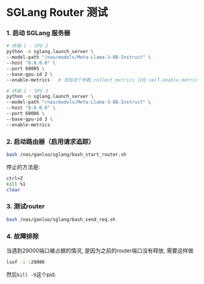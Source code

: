 # SGLang Router 测试

### 1. 启动 SGLang 服务器

```bash
# 终端 1 - GPU 2
python -m sglang.launch_server \
--model-path "/nas/models/Meta-Llama-3-8B-Instruct" \
--host "0.0.0.0" \
--port 60005 \
--base-gpu-id 2 \
--enable-metrics   # 添加这个参数,collect_metrics 只在 self.enable_metrics 为 True 时调用

# 终端 2 - GPU 3
python -m sglang.launch_server \
--model-path "/nas/models/Meta-Llama-3-8B-Instruct" \
--host "0.0.0.0" \
--port 60006 \
--base-gpu-id 3 \
--enable-metrics
```

### 2. 启动路由器（启用请求追踪）

```bash
bash /nas/ganluo/sglang/bash_start_router.sh
```
停止的方法是:
```bash
ctrl+Z
kill %1
clear
```

### 3. 测试router
```bash
bash /nas/ganluo/sglang/bash_send_req.sh
```

### 4. 故障排除
当遇到29000端口被占据的情况, 是因为之前的router端口没有释放, 需要这样做
```bash
lsof -i :29000
```
然后`kill -9`这个pid.